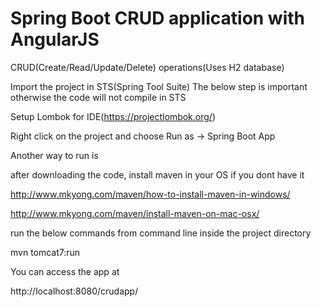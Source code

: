 # Spring Boot CRUD application with AngularJS
CRUD(Create/Read/Update/Delete) operations(Uses H2 database)

Import the project in STS(Spring Tool Suite)
The below step is important otherwise the code will not compile in STS

Setup Lombok for IDE(https://projectlombok.org/)

Right click on the project and choose Run as -> Spring Boot App

Another way to run is 

after downloading the code, install maven in your OS if you dont have it

http://www.mkyong.com/maven/how-to-install-maven-in-windows/

http://www.mkyong.com/maven/install-maven-on-mac-osx/

run the below commands from command line inside the project directory

mvn tomcat7:run

You can access the app at

http://localhost:8080/crudapp/


